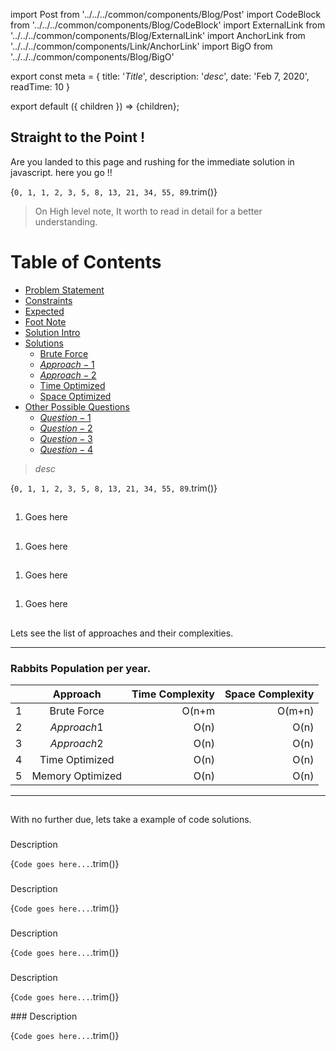 import Post from '../../../common/components/Blog/Post'
import CodeBlock from '../../../common/components/Blog/CodeBlock'
import ExternalLink from '../../../common/components/Blog/ExternalLink'
import AnchorLink from '../../../common/components/Link/AnchorLink'
import BigO from '../../../common/components/Blog/BigO'

export const meta = {
  title: '$Title$',
  description: '$desc$',
  date: 'Feb 7, 2020',
  readTime: 10
}

export default ({ children }) => <Post meta={meta}>{children}</Post>;


## Straight to the Point !
Are you landed to this page and rushing for the immediate solution in javascript. here you go !!

<CodeBlock>{`
0, 1, 1, 2, 3, 5, 8, 13, 21, 34, 55, 89
`.trim()}</CodeBlock>

> On High level note, It worth to read in detail for a better understanding.


Table of Contents
=================

   * [Problem Statement](#problem-statement)
   * [Constraints](#constraints)
   * [Expected](#expected)
   * [Foot Note](#foot-note)
   * [Solution Intro](#properties)
   * [Solutions](#solutions)
      * [Brute Force](#brute-force)
      * [$Approach-1$](#$Approach-1$)
      * [$Approach-2$](#$Approach-2$)
      * [Time Optimized](#time-optimized)
      * [Space Optimized](#space-optimized)
   * [Other Possible Questions](#other-questions)
      * [$Question-1$](#$Question-1$)
      * [$Question-2$](#$Question-2$)
      * [$Question-3$](#$Question-3$)
      * [$Question-4$](#$Question-4$)

> $desc$

<CodeBlock>{`
0, 1, 1, 2, 3, 5, 8, 13, 21, 34, 55, 89
`.trim()}</CodeBlock>

## <AnchorLink label="Problem Statement" name />
1. Goes here

## <AnchorLink label="Constraints" name />
1. Goes here

## <AnchorLink label="Expected" name />
1. Goes here

## <AnchorLink label="Foot Note" name />
1. Goes here

## <AnchorLink label="Solution Intro" name />
Lets see the list of approaches and their complexities.

- - -
### Rabbits Population per year.
|    | Approach |  Time Complexity |  Space Complexity |
|----------|:-------------:|------:|------:|
| 1 |  Brute Force | O(n+m | O(m+n) |
| 2 |  $Approach 1$ | O(n) | O(n) |
| 3 |  $Approach 2$ | O(n) | O(n) |
| 4 | Time Optimized | O(n) | O(n) |
| 5 | Memory Optimized | O(n) | O(n) |

- - -

## <AnchorLink label="Solutions" name />
With no further due, lets take a example of code solutions.

### <AnchorLink label="Brute Force" name />
Description

<CodeBlock>{`
Code goes here...
`.trim()}</CodeBlock>

<BigO type="time" value="n+m" />
<BigO type="space" value="n+m" />

### <AnchorLink label="$Approach-1$" name />
Description

<CodeBlock>{`
Code goes here...
`.trim()}</CodeBlock>

<BigO type="time" value="n+m" />
<BigO type="space" value="n+m" />

### <AnchorLink label="$Approach-2$" name />
Description

<CodeBlock>{`
Code goes here...
`.trim()}</CodeBlock>

<BigO type="time" value="n+m" />
<BigO type="space" value="n+m" />

### <AnchorLink label="$Time-Optimized$" name />
Description

<CodeBlock>{`
Code goes here...
`.trim()}</CodeBlock>

<BigO type="time" value="n+m" />
<BigO type="space" value="n+m" />
### <AnchorLink label="$Space-Optimized$" name />
Description

<CodeBlock>{`
Code goes here...
`.trim()}</CodeBlock>

<BigO type="time" value="n+m" />
<BigO type="space" value="n+m" />

